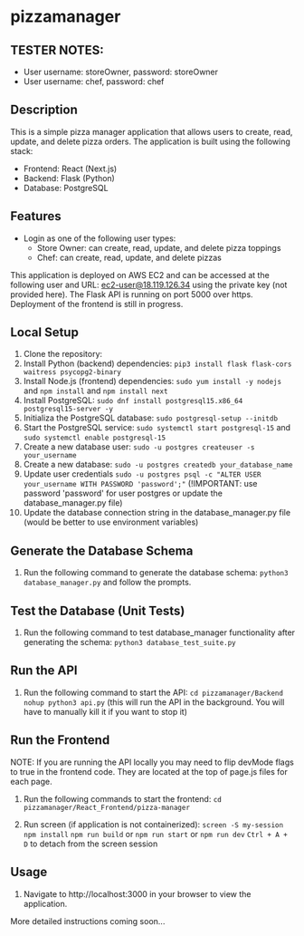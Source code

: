 # pizzamanager

## TESTER NOTES:
- User username: storeOwner, password: storeOwner
- User username: chef, password: chef

## Description
This is a simple pizza manager application that allows users to create, read, update, and delete pizza orders. The application is built using the following stack:
- Frontend: React (Next.js)
- Backend: Flask (Python)
- Database: PostgreSQL

## Features
- Login as one of the following user types:
  - Store Owner: can create, read, update, and delete pizza toppings
  - Chef: can create, read, update, and delete pizzas

This application is deployed on AWS EC2 and can be accessed at the following user and URL: ec2-user@18.119.126.34 using the private key (not provided here).
The Flask API is running on port 5000 over https.
Deployment of the frontend is still in progress.

## Local Setup
1. Clone the repository:
2. Install Python (backend) dependencies:
```pip3 install flask flask-cors waitress psycopg2-binary```
3. Install Node.js (frontend) dependencies:
```sudo yum install -y nodejs``` and ```npm install``` and ```npm install next```
4. Install PostgreSQL:
```sudo dnf install postgresql15.x86_64 postgresql15-server -y```
5. Initializa the PostgreSQL database:
```sudo postgresql-setup --initdb```
5. Start the PostgreSQL service:
```sudo systemctl start postgresql-15``` and ```sudo systemctl enable postgresql-15```
6. Create a new database user:
```sudo -u postgres createuser -s your_username```
7. Create a new database:
```sudo -u postgres createdb your_database_name```
8. Update user credentials
```sudo -u postgres psql -c "ALTER USER your_username WITH PASSWORD 'password';"``` (!IMPORTANT: use password 'password' for user postgres or update the database_manager.py file)
9. Update the database connection string in the database_manager.py file (would be better to use environment variables)

## Generate the Database Schema
1. Run the following command to generate the database schema:
```python3 database_manager.py``` and follow the prompts.

## Test the Database (Unit Tests)
1. Run the following command to test database_manager functionality after generating the schema:
```python3 database_test_suite.py```

## Run the API
1. Run the following command to start the API:
```cd pizzamanager/Backend```
```nohup python3 api.py``` (this will run the API in the background. You will have to manually kill it if you want to stop it)

## Run the Frontend
NOTE: If you are running the API locally you may need to flip devMode flags to true in the frontend code. They are located at the top of page.js files for each page.

1. Run the following commands to start the frontend:
```cd pizzamanager/React_Frontend/pizza-manager```

2. Run screen (if application is not containerized):
```screen -S my-session```
```npm install```
```npm run build``` or ```npm run start``` or ```npm run dev```
```Ctrl + A + D``` to detach from the screen session

## Usage
1. Navigate to http://localhost:3000 in your browser to view the application.

More detailed instructions coming soon...